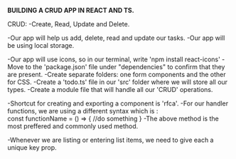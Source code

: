 **BUILDING A CRUD APP IN REACT AND TS.**

CRUD:
-Create, Read, Update and Delete.

-Our app will help us add, delete, read and update our tasks.
-Our app will be using local storage.

-Our app will use icons, so in our terminal, write 'npm install react-icons'
-Move to the 'package.json' file under "dependencies" to confirm that they are present.
-Create separate folders: one form components and the other for CSS.
-Create a 'todo.ts' file in our 'src' folder where we will store all our types.
-Create a module file that will handle all our 'CRUD' operations.


-Shortcut for creating and exporting a component is 'rfca'.
-For our handler functions, we are using a different syntax which is :  
    const functionName = () => {
        //do something
    }
-The above method is the most preffered and commonly used method.


-Whenever we are listing or entering list items, we need to give each a unique key prop.